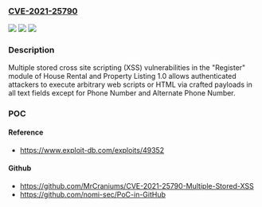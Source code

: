 ### [CVE-2021-25790](https://cve.mitre.org/cgi-bin/cvename.cgi?name=CVE-2021-25790)
![](https://img.shields.io/static/v1?label=Product&message=n%2Fa&color=blue)
![](https://img.shields.io/static/v1?label=Version&message=n%2Fa&color=blue)
![](https://img.shields.io/static/v1?label=Vulnerability&message=n%2Fa&color=brighgreen)

### Description

Multiple stored cross site scripting (XSS) vulnerabilities in the "Register" module of House Rental and Property Listing 1.0 allows authenticated attackers to execute arbitrary web scripts or HTML via crafted payloads in all text fields except for Phone Number and Alternate Phone Number.

### POC

#### Reference
- https://www.exploit-db.com/exploits/49352

#### Github
- https://github.com/MrCraniums/CVE-2021-25790-Multiple-Stored-XSS
- https://github.com/nomi-sec/PoC-in-GitHub

